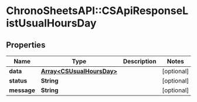 # ChronoSheetsAPI::CSApiResponseListUsualHoursDay

## Properties
Name | Type | Description | Notes
------------ | ------------- | ------------- | -------------
**data** | [**Array&lt;CSUsualHoursDay&gt;**](CSUsualHoursDay.md) |  | [optional] 
**status** | **String** |  | [optional] 
**message** | **String** |  | [optional] 


